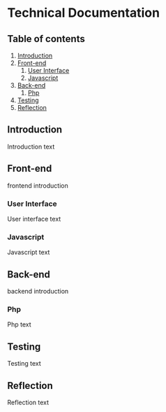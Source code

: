 # Technical Documentation

## Table of contents
1. [Introduction](#introduction)
2. [Front-end](#frontend)
    1. [User Interface](#userinterface)
    2. [Javascript](#javascript)
3. [Back-end](#backend)
    1. [Php](#php)
4. [Testing](#testing)
5. [Reflection](#reflection)

    
## Introduction <a name="introduction"></a>
Introduction text

## Front-end <a name="frontend"></a>
frontend introduction

### User Interface <a name="userinterface"></a>
User interface text

### Javascript <a name="javascript"></a>
Javascript text

## Back-end <a name="backend"></a>
backend introduction

### Php <a name="php"></a>
Php text

## Testing <a name="testing"></a>
Testing text

## Reflection <a name="reflection"></a>
Reflection text
